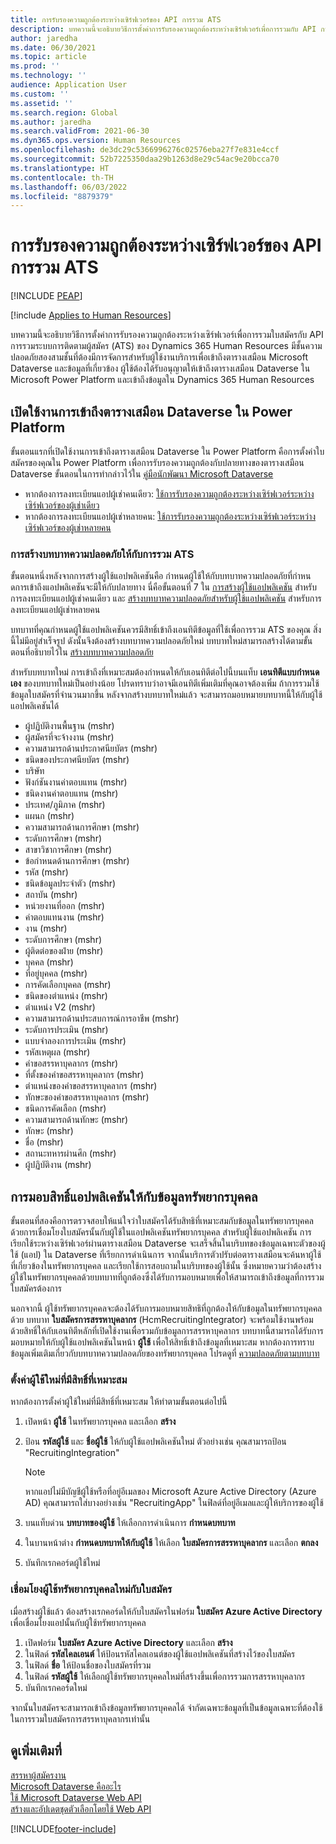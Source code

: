 ```yaml
---
title: การรับรองความถูกต้องระหว่างเซิร์ฟเวอร์ของ API การรวม ATS
description: บทความนี้จะอธิบายวิธีการตั้งค่าการรับรองความถูกต้องระหว่างเซิร์ฟเวอร์เพื่อการรวมกับ API การรวมระบบการติดตามผู้สมัคร (ATS) ของ Dynamics 365 Human Resources
author: jaredha
ms.date: 06/30/2021
ms.topic: article
ms.prod: ''
ms.technology: ''
audience: Application User
ms.custom: ''
ms.assetid: ''
ms.search.region: Global
ms.author: jaredha
ms.search.validFrom: 2021-06-30
ms.dyn365.ops.version: Human Resources
ms.openlocfilehash: de3dc29c5366996276c02576eba27f7e831e4ccf
ms.sourcegitcommit: 52b7225350daa29b1263d8e29c54ac9e20bcca70
ms.translationtype: HT
ms.contentlocale: th-TH
ms.lasthandoff: 06/03/2022
ms.locfileid: "8879379"
---
```

# <a name="server-to-server-authentication-for-the-ats-integration-api"></a>การรับรองความถูกต้องระหว่างเซิร์ฟเวอร์ของ API การรวม ATS


[!INCLUDE [PEAP](../includes/peap-1.md)]

[!include [Applies to Human Resources](../includes/applies-to-hr.md)]

บทความนี้จะอธิบายวิธีการตั้งค่าการรับรองความถูกต้องระหว่างเซิร์ฟเวอร์เพื่อการรวมใบสมัครกับ API การรวมระบบการติดตามผู้สมัคร (ATS) ของ Dynamics 365 Human Resources มีชั้นความปลอดภัยสองสามชั้นที่ต้องมีการจัดการสำหรับผู้ใช้งานบริการเพื่อเข้าถึงตารางเสมือน Microsoft Dataverse และข้อมูลที่เกี่ยวข้อง ผู้ใช้ต้องได้รับอนุญาตให้เข้าถึงตารางเสมือน Dataverse ใน Microsoft Power Platform และเข้าถึงข้อมูลใน Dynamics 365 Human Resources

## <a name="enable-access-to-dataverse-virtual-tables-in-power-platform"></a>เปิดใช้งานการเข้าถึงตารางเสมือน Dataverse ใน Power Platform

ขั้นตอนแรกที่เปิดใช้งานการเข้าถึงตารางเสมือน Dataverse ใน Power Platform คือการตั้งค่าใบสมัครของคุณใน Power Platform เพื่อการรับรองความถูกต้องกับปลายทางของตารางเสมือน Dataverse ขั้นตอนในการทำกล่าวไว้ใน [คู่มือนักพัฒนา Microsoft Dataverse](/powerapps/developer/data-platform)

  - หากต้องการลงทะเบียนแอปผู้เช่าคนเดียว: [ใช้การรับรองความถูกต้องระหว่างเซิร์ฟเวอร์ระหว่างเซิร์ฟเวอร์ของผู้เช่าเดียว](/powerapps/developer/data-platform/use-single-tenant-server-server-authentication)
  - หากต้องการลงทะเบียนแอปผู้เช่าหลายคน: [ใช้การรับรองความถูกต้องระหว่างเซิร์ฟเวอร์ระหว่างเซิร์ฟเวอร์ของผู้เช่าหลายคน](/powerapps/developer/data-platform/use-multi-tenant-server-server-authentication)

### <a name="creating-a-security-role-for-ats-integrations"></a>การสร้างบทบาทความปลอดภัยให้กับการรวม ATS

ขั้นตอนหนึ่งหลังจากการสร้างผู้ใช้แอปพลิเคชันคือ กําหนดผู้ใช้ให้กับบทบาทความปลอดภัยที่กําหนดการเข้าถึงแอปพลิเคชันจะมีให้กับปลายทาง นี่คือขั้นตอนที่ 7 ใน [การสร้างผู้ใช้แอปพลิเคชัน](/powerapps/developer/data-platform/use-single-tenant-server-server-authentication#application-user-creation) สำหรับการลงทะเบียนแอปผู้เช่าคนเดียว และ [สร้างบทบาทความปลอดภัยสำหรับผู้ใช้แอปพลิเคชัน](/powerapps/developer/data-platform/use-multi-tenant-server-server-authentication#create-a-security-role-for-the-application-user) สำหรับการลงทะเบียนแอปผู้เช่าหลายคน 

บทบาทที่คุณกําหนดผู้ใช้แอปพลิเคชันควรมีสิทธิ์เข้าถึงเอนทิตีข้อมูลที่ใช้เพื่อการรวม ATS ของคุณ สิ่งนี้ไม่มีอยู่สำเร็จรูป ดังนั้นจึงต้องสร้างบทบาทความปลอดภัยใหม่ บทบาทใหม่สามารถสร้างได้ตามขั้นตอนที่อธิบายไว้ใน [สร้างบทบาทความปลอดภัย](/power-platform/admin/create-edit-security-role#create-a-security-role)

สำหรับบทบาทใหม่ การเข้าถึงที่เหมาะสมต้องกําหนดให้กับเอนทิตีต่อไปนี้บนแท็บ **เอนทิตีแบบกำหนดเอง** ของบทบาทใหม่เป็นอย่างน้อย โปรดทราบว่าอาจมีเอนทิตีเพิ่มเติมที่คุณอาจต้องเพิ่ม ถ้าการรวมใช้ข้อมูลใบสมัครที่จำนวนมากขึ้น หลังจากสร้างบทบาทใหม่แล้ว จะสามารถมอบหมายบทบาทนี้ให้กับผู้ใช้แอปพลิเคชันได้

  - ผู้ปฏิบัติงานพื้นฐาน (mshr)
  - ผู้สมัครที่จะจ้างงาน (mshr)
  - ความสามารถด้านประกาศนียบัตร (mshr)
  - ชนิดของประกาศนียบัตร (mshr)
  - บริษัท
  - ฟังก์ชันงานค่าตอบแทน (mshr)
  - ชนิดงานค่าตอบแทน (mshr)
  - ประเทศ/ภูมิภาค (mshr)
  - แผนก (mshr)
  - ความสามารถด้านการศึกษา (mshr)
  - ระดับการศึกษา (mshr)
  - สาขาวิชาการศึกษา (mshr)
  - ข้อกำหนดด้านการศึกษา (mshr)
  - รหัส (mshr)
  - ชนิดข้อมูลประจำตัว (mshr)
  - สถาบัน (mshr)
  - หน่วยงานที่ออก (mshr)
  - ค่าตอบแทนงาน (mshr)
  - งาน (mshr)
  - ระดับการศึกษา (mshr)
  - ผู้ติดต่อของฝ่าย (mshr)
  - บุคคล (mshr)
  - ที่อยู่บุคคล (mshr)
  - การคัดเลือกบุคคล (mshr)
  - ชนิดของตำแหน่ง (mshr)
  - ตำแหน่ง V2 (mshr)
  - ความสามารถด้านประสบการณ์การอาชีพ (mshr)
  - ระดับการประเมิน (mshr)
  - แบบจำลองการประเมิน (mshr)
  - รหัสเหตุผล (mshr)
  - คำขอสรรหาบุคลากร (mshr)
  - ที่ตั้งของคำขอสรรหาบุคลากร (mshr)
  - ตำแหน่งของคำขอสรรหาบุคลากร (mshr)
  - ทักษะของคำขอสรรหาบุคลากร (mshr)
  - ชนิดการคัดเลือก (mshr)
  - ความสามารถด้านทักษะ (mshr)
  - ทักษะ (mshr)
  - ชื่อ (mshr)
  - สถานะทหารผ่านศึก (mshr)
  - ผู้ปฏิบัติงาน (mshr)

## <a name="granting-application-permissions-to-human-resources-data"></a>การมอบสิทธิ์แอปพลิเคชันให้กับข้อมูลทรัพยากรบุคคล

ขั้นตอนที่สองคือการตรวจสอบให้แน่ใจว่าใบสมัครได้รับสิทธิที่เหมาะสมกับข้อมูลในทรัพยากรบุคคล ด้วยการเชื่อมโยงใบสมัครนั้นกับผู้ใช้ในแอปพลิเคชันทรัพยากรบุคคล สำหรับผู้ใช้แอปพลิเคชัน การเรียกใช้ระหว่างเซิร์ฟเวอร์ผ่านตารางเสมือน Dataverse จะเสร็จสิ้นในบริบทของข้อมูลเฉพาะตัวของผู้ใช้ (แอป) ใน Dataverse ที่เรียกการดำเนินการ จากนั้นบริการตัวปรับต่อตารางเสมือนจะค้นหาผู้ใช้ที่เกี่ยวข้องในทรัพยากรบุคคล และเรียกใช้การสอบถามในบริบทของผู้ใช้นั้น ซึ่งหมายความว่าต้องสร้างผู้ใช้ในทรัพยากรบุคคลด้วยบทบาทที่ถูกต้องซึ่งได้รับการมอบหมายเพื่อให้สามารถเข้าถึงข้อมูลที่การรวมใบสมัครต้องการ

นอกจากนี้ ผู้ใช้ทรัพยากรบุคคลจะต้องได้รับการมอบหมายสิทธิที่ถูกต้องให้กับข้อมูลในทรัพยากรบุคคลด้วย บทบาท **ใบสมัครการสรรหาบุคลากร** (HcmRecruitingIntegrator) จะพร้อมใช้งานพร้อมด้วยสิทธิ์ให้กับเอนทิตีหลักที่เปิดใช้งานเพื่อรวมกับข้อมูลการสรรหาบุคลากร บทบาทนี้สามารถได้รับการมอบหมายให้กับผู้ใช้แอปพลิเคชันในหน้า **ผู้ใช้** เพื่อให้สิทธิ์เข้าถึงข้อมูลที่เหมาะสม หากต้องการทราบข้อมูลเพิ่มเติมเกี่ยวกับบทบาทความปลอดภัยของทรัพยากรบุคคล โปรดดูที่ [ความปลอดภัยตามบทบาท](/dynamics365/fin-ops-core/dev-itpro/sysadmin/role-based-security)

### <a name="set-up-the-new-user-with-appropriate-permissions"></a>ตั้งค่าผู้ใช้ใหม่ที่มีสิทธิ์ที่เหมาะสม

หากต้องการตั้งค่าผู้ใช้ใหม่ที่มีสิทธิ์ที่เหมาะสม ให้ทำตามขั้นตอนต่อไปนี้

  1. เปิดหน้า **ผู้ใช้** ในทรัพยากรบุคคล และเลือก **สร้าง**
  2. ป้อน **รหัสผู้ใช้** และ **ชื่อผู้ใช้** ให้กับผู้ใช้แอปพลิเคชันใหม่ ตัวอย่างเช่น คุณสามารถป้อน "RecruitingIntegration"

      > [!NOTE]
      > หากแอปไม่มีบัญชีผู้ใช้หรือที่อยู่อีเมลของ Microsoft Azure Active Directory (Azure AD) คุณสามารถใส่บางอย่างเช่น "RecruitingApp" ในฟิลด์ที่อยู่อีเมลและผู้ให้บริการของผู้ใช้

  3. บนแท็บด่วน **บทบาทของผู้ใช้** ให้เลือกการดำเนินการ **กำหนดบทบาท**
  4. ในบานหน้าต่าง **กําหนดบทบาทให้กับผู้ใช้** ให้เลือก **ใบสมัครการสรรหาบุคลากร** และเลือก **ตกลง**
  5. บันทึกเรกคอร์ดผู้ใช้ใหม่

### <a name="link-the-new-human-resources-user-to-the-application"></a>เชื่อมโยงผู้ใช้ทรัพยากรบุคคลใหม่กับใบสมัคร

เมื่อสร้างผู้ใช้แล้ว ต้องสร้างเรกคอร์ดให้กับใบสมัครในฟอร์ม **ใบสมัคร Azure Active Directory** เพื่อเชื่อมโยงแอปนั้นกับผู้ใช้ทรัพยากรบุคคล

  1. เปิดฟอร์ม **ใบสมัคร Azure Active Directory** และเลือก **สร้าง**
  2. ในฟิลด์ **รหัสไคลเอนต์** ให้ป้อนรหัสไคลเอนต์ของผู้ใช้แอปพลิเคชันที่สร้างไว้ของใบสมัคร
  3. ในฟิลด์ **ชื่อ** ให้ป้อนชื่อของใบสมัครที่รวม
  4. ในฟิลด์ **รหัสผู้ใช้** ให้เลือกผู้ใช้ทรัพยากรบุคคลใหม่ที่สร้างขึ้นเพื่อการรวมการสรรหาบุคลากร
  5. บันทึกเรกคอร์ดใหม่

จากนั้นใบสมัครจะสามารถเข้าถึงข้อมูลทรัพยากรบุคคลได้ จํากัดเฉพาะข้อมูลที่เป็นข้อมูลเฉพาะที่ต้องใช้ในการรวมใบสมัครการสรรหาบุคลากรเท่านั้น

## <a name="see-also"></a>ดูเพิ่มเติมที่

[สรรหาผู้สมัครงาน](hr-personnel-recruit.md)<br>
[Microsoft Dataverse คืออะไร](/powerapps/maker/data-platform/data-platform-intro)<br>
[ใช้ Microsoft Dataverse Web API](/powerapps/developer/data-platform/webapi/overview)<br>
[สร้างและอัปเดตชุดตัวเลือกโดยใช้ Web API](/powerapps/developer/data-platform/webapi/create-update-optionsets)<br>

[!INCLUDE[footer-include](../includes/footer-banner.md)]
